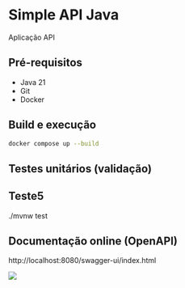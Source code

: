 # Simple API Java

Aplicação API 

## Pré-requisitos

- Java 21
- Git
- Docker

## Build e execução

```sh
docker compose up --build
```

## Testes unitários (validação)
## Teste5
./mvnw test


## Documentação online (OpenAPI)

http://localhost:8080/swagger-ui/index.html

![](/assets/images/swagger.png)

